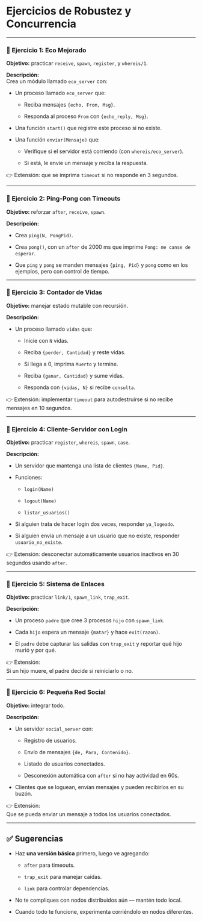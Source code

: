 
# Ejercicios de Robustez y Concurrencia

---

### 📌 Ejercicio 1: **Eco Mejorado**

**Objetivo:** practicar `receive`, `spawn`, `register`, y `whereis/1`.

**Descripción:**  
Crea un módulo llamado `eco_server` con:

- Un proceso llamado `eco_server` que:
    
    - Reciba mensajes `{echo, From, Msg}`.
        
    - Responda al proceso `From` con `{echo_reply, Msg}`.
        
- Una función `start()` que registre este proceso si no existe.
    
- Una función `enviar(Mensaje)` que:
    
    - Verifique si el servidor está corriendo (con `whereis/eco_server`).
        
    - Si está, le envíe un mensaje y reciba la respuesta.
        

👉 Extensión: que se imprima `timeout` si no responde en 3 segundos.

---

### 📌 Ejercicio 2: **Ping-Pong con Timeouts**

**Objetivo:** reforzar `after`, `receive`, `spawn`.

**Descripción:**

- Crea `ping(N, PongPid)`.
    
- Crea `pong()`, con un `after` de 2000 ms que imprime `Pong: me canse de esperar`.
    
- Que `ping` y `pong` se manden mensajes `{ping, Pid}` y `pong` como en los ejemplos, pero con control de tiempo.
    

---

### 📌 Ejercicio 3: **Contador de Vidas**

**Objetivo:** manejar estado mutable con recursión.

**Descripción:**

- Un proceso llamado `vidas` que:
    
    - Inicie con `N` vidas.
        
    - Reciba `{perder, Cantidad}` y reste vidas.
        
    - Si llega a 0, imprima `Muerto` y termine.
        
    - Reciba `{ganar, Cantidad}` y sume vidas.
        
    - Responda con `{vidas, N}` si recibe `consulta`.
        

👉 Extensión: implementar `timeout` para autodestruirse si no recibe mensajes en 10 segundos.

---

### 📌 Ejercicio 4: **Cliente-Servidor con Login**

**Objetivo:** practicar `register`, `whereis`, `spawn`, `case`.

**Descripción:**

- Un servidor que mantenga una lista de clientes `{Name, Pid}`.
    
- Funciones:
    
    - `login(Name)`
        
    - `logout(Name)`
        
    - `listar_usuarios()`
        
- Si alguien trata de hacer login dos veces, responder `ya_logeado`.
    
- Si alguien envía un mensaje a un usuario que no existe, responder `usuario_no_existe`.
    

👉 Extensión: desconectar automáticamente usuarios inactivos en 30 segundos usando `after`.

---

### 📌 Ejercicio 5: **Sistema de Enlaces**

**Objetivo:** practicar `link/1`, `spawn_link`, `trap_exit`.

**Descripción:**

- Un proceso `padre` que cree 3 procesos `hijo` con `spawn_link`.
    
- Cada `hijo` espera un mensaje `{matar}` y hace `exit(razon)`.
    
- El `padre` debe capturar las salidas con `trap_exit` y reportar qué hijo murió y por qué.
    

👉 Extensión:  
Si un hijo muere, el padre decide si reiniciarlo o no.

---

### 📌 Ejercicio 6: **Pequeña Red Social**

**Objetivo:** integrar todo.

**Descripción:**

- Un servidor `social_server` con:
    
    - Registro de usuarios.
        
    - Envío de mensajes `{de, Para, Contenido}`.
        
    - Listado de usuarios conectados.
        
    - Desconexión automática con `after` si no hay actividad en 60s.
        
- Clientes que se loguean, envían mensajes y pueden recibirlos en su buzón.
    

👉 Extensión:  
Que se pueda enviar un mensaje a todos los usuarios conectados.

---

## ✅ Sugerencias

- Haz **una versión básica** primero, luego ve agregando:
    
    - `after` para timeouts.
        
    - `trap_exit` para manejar caídas.
        
    - `link` para controlar dependencias.
        
- No te compliques con nodos distribuidos aún — mantén todo local.
    
- Cuando todo te funcione, experimenta corriéndolo en nodos diferentes.
    
